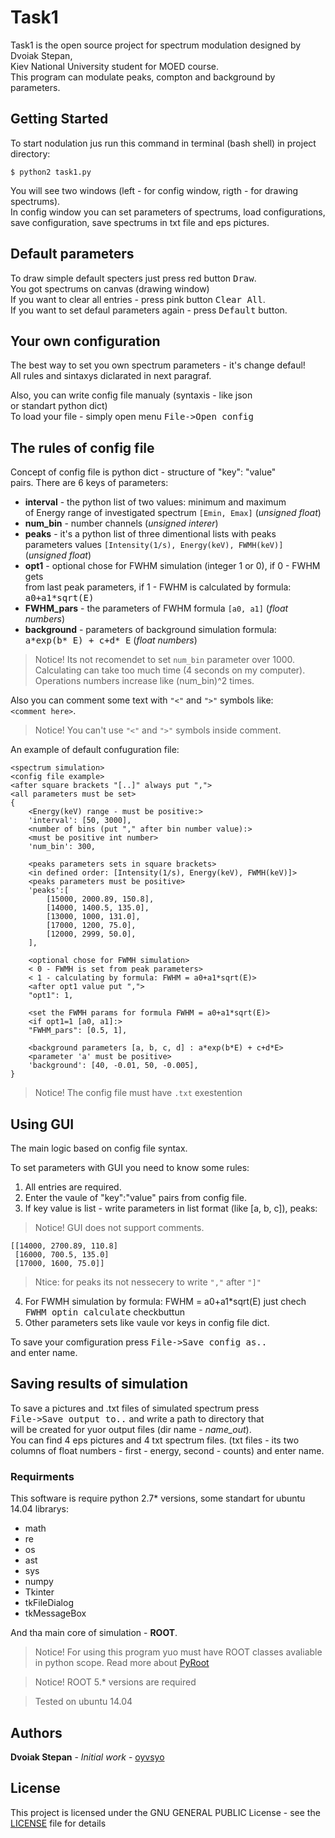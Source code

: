 # Task1

Task1 is the open source project for spectrum modulation designed by Dvoiak Stepan,  
Kiev National University student for MOED course.  
This program can modulate peaks, compton and background by parameters.


## Getting Started

To start nodulation jus run this command in terminal (bash shell) in project directory:

```
$ python2 task1.py
```
You will see two windows (left - for config window, rigth - for drawing spectrums).  
In config window you can set parameters of spectrums, load configurations, save configuration,
 save spectrums in txt file and eps pictures.    

## Default parameters

To draw simple default specters just press red button <kbd>Draw</kbd>.  
You got spectrums on canvas (drawing window)  
If you want to clear all entries - press pink button <kbd>Clear All</kbd>.  
If you want to set defaul parameters again - press <kbd>Default</kbd> button.  

## Your own configuration

The best way to set you own spectrum parameters - it's change defaul!   
All rules and sintaxys diclarated in next paragraf.
  
Also, you can write config file manualy (syntaxis - like json  
or standart python dict)  
To load your file - simply open menu <kbd>File->Open config</kbd>

## The rules of config file
Concept of config file is python dict - structure of  "key": "value"  
pairs.
There are 6 keys of parameters:
* __interval__ - the python list of two values: minimum and maximum  
of Energy range of investigated spectrum `[Emin, Emax]` (*unsigned float*)
* __num_bin__ - number channels (*unsigned interer*)
* __peaks__ - it's a python list of three dimentional lists with peaks   
parameters values `[Intensity(1/s), Energy(keV), FWMH(keV)] `(*unsigned float*)  
* __opt1__ - optional chose for FWHM simulation (integer 1 or 0), if 0 - FWHM gets   
from last peak parameters, if 1 - FWHM is calculated by formula: <kbd>a0+a1*sqrt(E)</kbd>
* __FWHM_pars__ - the parameters of FWHM formula `[a0, a1]` (*float numbers*)
* __background__ - parameters of background simulation formula:   
<kbd>a\*exp(b* E) + c+d* E</kbd> (*float numbers*)

>Notice! Its not recomendet to set `num_bin` parameter over 1000.   
>Calculating can take too much time (4 seconds on my computer).  
>Operations numbers increase like (num_bin)^2 times.

Also you can comment some text with `"<"` and `">"` symbols like:  
`<comment here>`.

>Notice! You can't use `"<"` and `">"` symbols inside comment.

An example of default confuguration file:
```
<spectrum simulation>
<config file example>
<after square brackets "[..]" always put ",">
<all parameters must be set>
{
    <Energy(keV) range - must be positive:>
    'interval': [50, 3000],
    <number of bins (put "," after bin number value):>
    <must be positive int number>
    'num_bin': 300,

    <peaks parameters sets in square brackets>
    <in defined order: [Intensity(1/s), Energy(keV), FWMH(keV)]>
    <peaks parameters must be positive>
    'peaks':[
        [15000, 2000.89, 150.8],
        [14000, 1400.5, 135.0],
        [13000, 1000, 131.0],
        [17000, 1200, 75.0],
        [12000, 2999, 50.0],
    ],

    <optional chose for FWMH simulation>
    < 0 - FWMH is set from peak parameters>
    < 1 - calculating by formula: FWHM = a0+a1*sqrt(E)>
    <after opt1 value put ",">
    "opt1": 1,

    <set the FWMH params for formula FWHM = a0+a1*sqrt(E)>
    <if opt1=1 [a0, a1]:>
    "FWHM_pars": [0.5, 1],

    <background parameters [a, b, c, d] : a*exp(b*E) + c+d*E>
    <parameter 'a' must be positive>
    'background': [40, -0.01, 50, -0.005],
}

```

>Notice! The config file must have `.txt` exestention

## Using GUI
The main logic based on config file syntax.  

To set parameters with GUI you need to know some rules:  
1. All entries are required.  
2. Enter the vaule of "key":"value" pairs from config file.   
3. If key value is list - write parameters in list format (like [a, b, c]), peaks:   

>Notice! GUI does not support comments.


```
[[14000, 2700.89, 110.8]
 [16000, 700.5, 135.0]
 [17000, 1600, 75.0]]
```
>Ntice: for peaks its not nessecery to write `","` after `"]"`


4. For FWMH simulation by formula: FWHM = a0+a1*sqrt(E) just chech   
<kbd>FWHM optin calculate</kbd> checkbuttun   
5. Other parameters sets like vaule vor keys in config file dict.   
  
To save your comfiguration press <kbd>File->Save config as..</kbd>  
and enter name.

## Saving results of simulation
To save a pictures and .txt files of simulated spectrum press   
<kbd>File->Save output to..</kbd>  and write a path to directory that   
will be created for yuor output files (dir name - *name_out*).  
You can find 4 eps pictures and 4 txt spectrum files. (txt files - its
two columns of float numbers - first - energy, second - counts)
and enter name.



### Requirments
This software is require python 2.7* versions, some standart for ubuntu 14.04 librarys:
- math
- re
- os
- ast
- sys
- numpy
- Tkinter
- tkFileDialog
- tkMessageBox   

And tha main core of simulation - __ROOT__.
>Notice! For using this program yuo must have ROOT classes avaliable in python scope. Read more about [PyRoot](https://root.cern.ch/pyroot)

>Notice! ROOT 5.* versions are required

>Tested on ubuntu 14.04

## Authors

**Dvoiak Stepan** - *Initial work* - [oyvsyo](https://github.com/oyvsyo)

## License

This project is licensed under the GNU GENERAL PUBLIC License - see the [LICENSE](LICENSE) file for details


